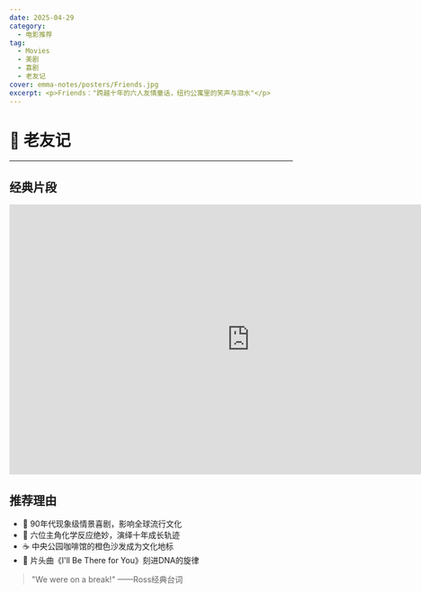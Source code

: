 ```yaml
---
date: 2025-04-29
category:
  - 电影推荐
tag:
  - Movies
  - 美剧
  - 喜剧
  - 老友记
cover: emma-notes/posters/Friends.jpg
excerpt: <p>Friends："跨越十年的六人友情童话，纽约公寓里的笑声与泪水"</p>
---
```


# 🤝 老友记
---
## 经典片段

<iframe width="853" height="480" src="https://www.youtube.com/embed/8AGNsvNFUGw?list=PLnS-KSZtIXlH8YNow_rTIflrX6ZEF1uNd" title="Friends: Ross reveals his Ex-Wife Carol is Pregnant (Season 1 Clip) | TBS" frameborder="0" allow="accelerometer; autoplay; clipboard-write; encrypted-media; gyroscope; picture-in-picture; web-share" referrerpolicy="strict-origin-when-cross-origin" allowfullscreen>
</iframe>

## 推荐理由

- 💛 90年代现象级情景喜剧，影响全球流行文化
- 👯 六位主角化学反应绝妙，演绎十年成长轨迹
- ☕ 中央公园咖啡馆的橙色沙发成为文化地标
- 🎵 片头曲《I'll Be There for You》刻进DNA的旋律

> "We were on a break!" ——Ross经典台词